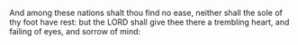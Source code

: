And among these nations shalt thou find no ease, neither shall the sole of thy foot have rest: but the LORD shall give thee there a trembling heart, and failing of eyes, and sorrow of mind:
